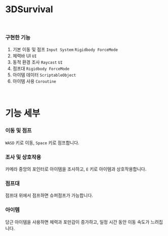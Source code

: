 # 3DSurvival
<br/>

### 구현한 기능 <br/>
1. 기본 이동 및 점프 ``Input System`` ``Rigidbody ForceMode``
2. 체력바 UI ``UI``
3. 동적 환경 조사 ``Raycast`` ``UI``
4. 점프대 ``Rigidbody ForceMode``
5. 아이템 데이터 ``ScriptableObject``
6. 아이템 사용 ``Coroutine``

<br/>

# 기능 세부

### 이동 및 점프
``WASD`` 키로 이동, ``Space`` 키로 점프합니다.

### 조사 및 상호작용
카메라 중앙의 포인터로 아이템을 조사하고, ``E`` 키로 아이템과 상호작용합니다.

### 점프대
점프대 위에서 점프하면 슈퍼점프가 가능합니다.

### 아이템
당근 아이템을 사용하면 체력과 포만감이 증가하고, 일정 시간 동안 이동 속도가 느려집니다.


